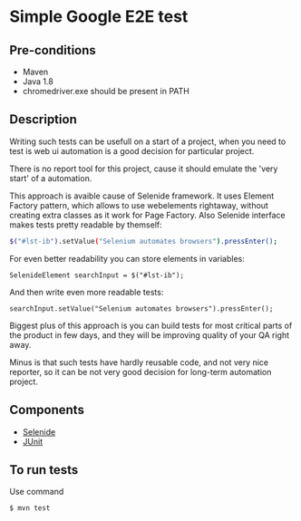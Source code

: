 # Simple Google E2E test

## Pre-conditions

* Maven
* Java 1.8
* chromedriver.exe should be present in PATH

## Description

Writing such tests can be usefull on a start of a project,
when you need to test is web ui automation is a good decision for particular project.

There is no report tool for this project, cause it should emulate the 'very start'
of a automation.

This approach is avaible cause of Selenide framework. It uses Element Factory pattern, which allows
to use webelements rightaway, without creating extra classes as it work for Page Factory. Also Selenide
interface makes tests pretty readable by themself:

 ```sh
 $("#lst-ib").setValue("Selenium automates browsers").pressEnter();
 ```

 For even better readability you can store elements in variables:

 ```
 SelenideElement searchInput = $("#lst-ib");
 ```

 And then write even more readable tests:

 ```
 searchInput.setValue("Selenium automates browsers").pressEnter();
 ```

Biggest plus of this approach is you can build tests for most critical parts of the product in few days, and they
will be improving quality of your QA right away.

Minus is that such tests have hardly reusable code, and not very nice reporter, so it can be not very good decision
for long-term automation project.

## Components

* [Selenide](http://selenide.org/index.html)
* [JUnit](http://junit.org/junit4/)

## To run tests

Use command

```sh
$ mvn test
```
